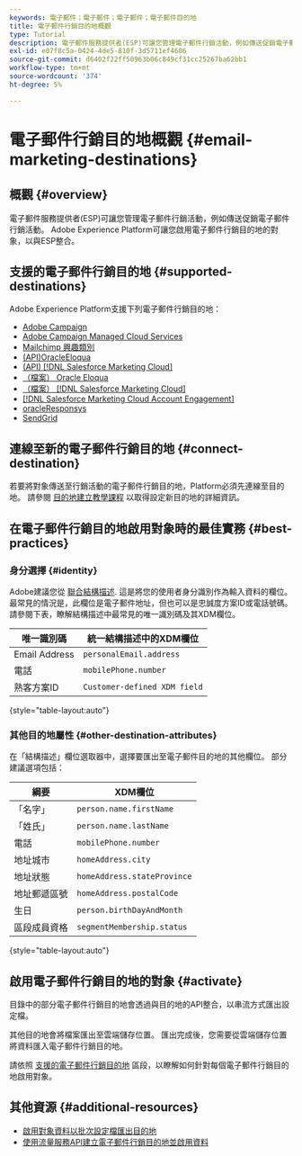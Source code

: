 ```yaml
---
keywords: 電子郵件；電子郵件；電子郵件；電子郵件目的地
title: 電子郵件行銷目的地概觀
type: Tutorial
description: 電子郵件服務提供者(ESP)可讓您管理電子郵件行銷活動，例如傳送促銷電子郵件行銷活動。 瞭解哪些ESP受支援作為Experience Platform目的地。
exl-id: e07f8c5a-0424-4de5-810f-3d5711ef4606
source-git-commit: d6402f22ff50963b06c849cf31cc25267ba62bb1
workflow-type: tm+mt
source-wordcount: '374'
ht-degree: 5%

---
```


# 電子郵件行銷目的地概觀 {#email-marketing-destinations}

## 概觀 {#overview}

電子郵件服務提供者(ESP)可讓您管理電子郵件行銷活動，例如傳送促銷電子郵件行銷活動。 Adobe Experience Platform可讓您啟用電子郵件行銷目的地的對象，以與ESP整合。

## 支援的電子郵件行銷目的地 {#supported-destinations}

Adobe Experience Platform支援下列電子郵件行銷目的地：

* [Adobe Campaign](adobe-campaign.md)
* [Adobe Campaign Managed Cloud Services](adobe-campaign-managed-services.md)
* [Mailchimp 興趣類別](mailchimp-interest-categories.md)
* [(API)OracleEloqua](oracle-eloqua-api.md)
* [(API) [!DNL Salesforce Marketing Cloud]](salesforce-marketing-cloud-exact-target.md)
* [（檔案） Oracle Eloqua](oracle-eloqua.md)
* [（檔案） [!DNL Salesforce Marketing Cloud]](salesforce-marketing-cloud.md)
* [[!DNL Salesforce Marketing Cloud Account Engagement]](salesforce-marketing-cloud-account-engagement.md)
* [oracleResponsys](oracle-responsys.md)
* [SendGrid](sendgrid.md)

## 連線至新的電子郵件行銷目的地 {#connect-destination}

若要將對象傳送至行銷活動的電子郵件行銷目的地，Platform必須先連線至目的地。 請參閱 [目的地建立教學課程](../../ui/connect-destination.md) 以取得設定新目的地的詳細資訊。

## 在電子郵件行銷目的地啟用對象時的最佳實務 {#best-practices}

### 身分選擇 {#identity}

Adobe建議您從 [聯合結構描述](../../../profile/home.md#profile-fragments-and-union-schemas). 這是將您的使用者身分識別作為輸入資料的欄位。 最常見的情況是，此欄位是電子郵件地址，但也可以是忠誠度方案ID或電話號碼。 請參閱下表，瞭解結構描述中最常見的唯一識別碼及其XDM欄位。

| 唯一識別碼 | 統一結構描述中的XDM欄位 |
|----------------- | ---------------------------|
| Email Address | `personalEmail.address` |
| 電話 | `mobilePhone.number` |
| 熟客方案ID | `Customer-defined XDM field` |

{style="table-layout:auto"}

### 其他目的地屬性 {#other-destination-attributes}

在「結構描述」欄位選取器中，選擇要匯出至電子郵件目的地的其他欄位。 部分建議選項包括：

| 綱要 | XDM欄位 |
|------ | ---------|
| 「名字」 | `person.name.firstName` |
| 「姓氏」 | `person.name.lastName` |
| 電話 | `mobilePhone.number` |
| 地址城市 | `homeAddress.city` |
| 地址狀態 | `homeAddress.stateProvince` |
| 地址郵遞區號 | `homeAddress.postalCode` |
| 生日 | `person.birthDayAndMonth` |
| 區段成員資格 | `segmentMembership.status` |

{style="table-layout:auto"}

## 啟用電子郵件行銷目的地的對象 {#activate}

目錄中的部分電子郵件行銷目的地會透過與目的地的API整合，以串流方式匯出設定檔。

其他目的地會將檔案匯出至雲端儲存位置。 匯出完成後，您需要從雲端儲存位置將資料匯入電子郵件行銷目的地。

請依照 [支援的電子郵件行銷目的地](#supported-destinations) 區段，以瞭解如何針對每個電子郵件行銷目的地啟用對象。

## 其他資源 {#additional-resources}

* [啟用對象資料以批次設定檔匯出目的地](../../ui/activate-batch-profile-destinations.md)
* [使用流量服務API建立電子郵件行銷目的地並啟用資料](../../api/connect-activate-batch-destinations.md)
